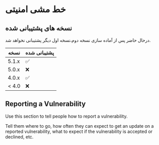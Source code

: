 # خط مشی امنیتی
## نسخه های پشتیبانی شده
درحال حاضر پس از آماده سازی نسخه دوم،نسخه اول دیگر پشتیبانی نخواهد شد.

| نسخه | پشتیبانی شده          |
| ------- | ------------------ |
| 5.1.x   | :white_check_mark: |
| 5.0.x   | :x:                |
| 4.0.x   | :white_check_mark: |
| < 4.0   | :x:                |

## Reporting a Vulnerability

Use this section to tell people how to report a vulnerability.

Tell them where to go, how often they can expect to get an update on a
reported vulnerability, what to expect if the vulnerability is accepted or
declined, etc.
